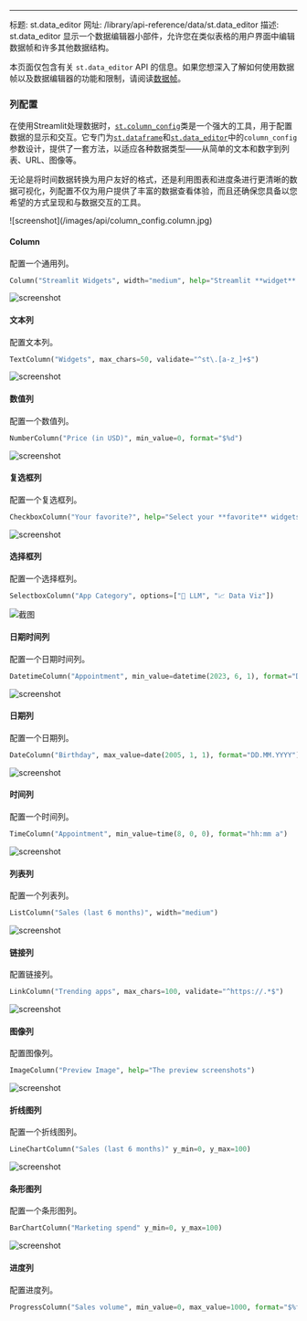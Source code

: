 ---
标题: st.data_editor
网址: /library/api-reference/data/st.data_editor
描述: st.data_editor 显示一个数据编辑器小部件，允许您在类似表格的用户界面中编辑数据帧和许多其他数据结构。

<Tip>

本页面仅包含有关 `st.data_editor` API 的信息。如果您想深入了解如何使用数据帧以及数据编辑器的功能和限制，请阅读[数据帧](/library/advanced-features/dataframes)。

</Tip>

<Autofunction function="streamlit.data_editor" />

### 列配置

在使用Streamlit处理数据时，[`st.column_config`](/library/api-reference/data/st.column_config)类是一个强大的工具，用于配置数据的显示和交互。它专门为[`st.dataframe`](/library/api-reference/data/st.dataframe)和[`st.data_editor`](/library/api-reference/data/st.data_editor)中的`column_config`参数设计，提供了一套方法，以适应各种数据类型——从简单的文本和数字到列表、URL、图像等。

无论是将时间数据转换为用户友好的格式，还是利用图表和进度条进行更清晰的数据可视化，列配置不仅为用户提供了丰富的数据查看体验，而且还确保您具备以您希望的方式呈现和与数据交互的工具。

<TileContainer>
<RefCard href="/library/api-reference/data/st.column_config/st.column_config.column">
![screenshot](/images/api/column_config.column.jpg)

#### Column

配置一个通用列。

```python
Column("Streamlit Widgets", width="medium", help="Streamlit **widget** commands 🎈")
```

</RefCard>
<RefCard href="/library/api-reference/data/st.column_config/st.column_config.textcolumn">
<Image pure alt="screenshot" src="/images/api/column_config.textcolumn.jpg" />

#### 文本列

配置文本列。

```python
TextColumn("Widgets", max_chars=50, validate="^st\.[a-z_]+$")
```

</RefCard>

<RefCard href="/library/api-reference/data/st.column_config/st.column_config.numbercolumn">
<Image pure alt="screenshot" src="/images/api/column_config.numbercolumn.jpg" />

#### 数值列

配置一个数值列。

```python
NumberColumn("Price (in USD)", min_value=0, format="$%d")
```

</RefCard>

<RefCard href="/library/api-reference/data/st.column_config/st.column_config.checkboxcolumn">
<Image pure alt="screenshot" src="/images/api/column_config.checkboxcolumn.jpg" />

#### 复选框列

配置一个复选框列。

```python
CheckboxColumn("Your favorite?", help="Select your **favorite** widgets")
```

</RefCard>

<RefCard href="/library/api-reference/data/st.column_config/st.column_config.selectboxcolumn">
<Image pure alt="screenshot" src="/images/api/column_config.selectboxcolumn.jpg" />

#### 选择框列

配置一个选择框列。

```python
SelectboxColumn("App Category", options=["🤖 LLM", "📈 Data Viz"])
```

</RefCard>

<RefCard href="/library/api-reference/data/st.column_config/st.column_config.datetimecolumn">
<Image pure alt="截图" src="/images/api/column_config.datetimecolumn.jpg" />

#### 日期时间列

配置一个日期时间列。

```python
DatetimeColumn("Appointment", min_value=datetime(2023, 6, 1), format="D MMM YYYY, h:mm a")
```

</RefCard>

<RefCard href="/library/api-reference/data/st.column_config/st.column_config.datecolumn">
<Image pure alt="screenshot" src="/images/api/column_config.datecolumn.jpg" />

#### 日期列

配置一个日期列。

```python
DateColumn("Birthday", max_value=date(2005, 1, 1), format="DD.MM.YYYY")
```

</RefCard>

<RefCard href="/library/api-reference/data/st.column_config/st.column_config.timecolumn">
<Image pure alt="screenshot" src="/images/api/column_config.timecolumn.jpg" />

#### 时间列

配置一个时间列。

```python
TimeColumn("Appointment", min_value=time(8, 0, 0), format="hh:mm a")
```

</RefCard>
<RefCard href="/library/api-reference/data/st.column_config/st.column_config.listcolumn">
<Image pure alt="screenshot" src="/images/api/column_config.listcolumn.jpg" />

#### 列表列

配置一个列表列。

```python
ListColumn("Sales (last 6 months)", width="medium")
```

</RefCard>

<RefCard href="/library/api-reference/data/st.column_config/st.column_config.linkcolumn">
<Image pure alt="screenshot" src="/images/api/column_config.linkcolumn.jpg" />

#### 链接列

配置链接列。

```python
LinkColumn("Trending apps", max_chars=100, validate="^https://.*$")
```

</RefCard>

<RefCard href="/library/api-reference/data/st.column_config/st.column_config.imagecolumn">
<Image pure alt="screenshot" src="/images/api/column_config.imagecolumn.jpg" />

#### 图像列

配置图像列。

```python
ImageColumn("Preview Image", help="The preview screenshots")
```

</RefCard>

<RefCard href="/library/api-reference/data/st.column_config/st.column_config.linechartcolumn">
<Image pure alt="screenshot" src="/images/api/column_config.linechartcolumn.jpg" />

#### 折线图列

配置一个折线图列。

```python
LineChartColumn("Sales (last 6 months)" y_min=0, y_max=100)
```

</RefCard>

<RefCard href="/library/api-reference/data/st.column_config/st.column_config.barchartcolumn">
<Image pure alt="screenshot" src="/images/api/column_config.barchartcolumn.jpg" />

#### 条形图列

配置一个条形图列。

```python
BarChartColumn("Marketing spend" y_min=0, y_max=100)
```

</RefCard>

<RefCard href="/library/api-reference/data/st.column_config/st.column_config.progresscolumn">
<Image pure alt="screenshot" src="/images/api/column_config.progresscolumn.jpg" />

#### 进度列

配置进度列。

```python
ProgressColumn("Sales volume", min_value=0, max_value=1000, format="$%f")
```

</RefCard>

</TileContainer>
